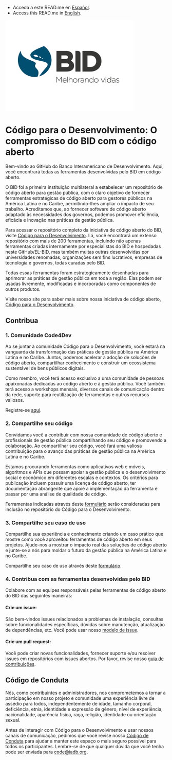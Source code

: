 - Acceda a este READ.me en [Español](https://github.com/EL-BID/.github/blob/main/profile/README.md). 
- Access this READ.me in [English](https://github.com/EL-BID/.github/blob/main/profile/README-EN.md). 

<img src="https://raw.githubusercontent.com/EL-BID/.github/main/Logo_Eslogan_PORT_Color.png" alt="bid logo español" width="400"/>

# Código para o Desenvolvimento: O compromisso do BID com o código aberto 

Bem-vindo ao GitHub do Banco Interamericano de Desenvolvimento. Aqui, você encontrará todas as ferramentas desenvolvidas pelo BID em código aberto. 

O BID foi a primeira instituição multilateral a estabelecer um repositório de código aberto para gestão pública, com o claro objetivo de fornecer ferramentas estratégicas de código aberto para gestores públicos na América Latina e no Caribe, permitindo-lhes ampliar o impacto de seu trabalho. Acreditamos que, ao fornecer software de código aberto adaptado às necessidades dos governos, podemos promover eficiência, eficácia e inovação nas práticas de gestão pública. 

Para acessar o repositório completo da iniciativa de código aberto do BID, visite [Código para o Desenvolvimento](http://code.iadb.org/pt). Lá, você encontrará um extenso repositório com mais de 200 ferramentas, incluindo não apenas ferramentas criadas internamente por especialistas do BID e hospedadas neste GitHub/EL-BID, mas também muitas outras desenvolvidas por universidades renomadas, organizações sem fins lucrativos, empresas de tecnologia e governos, todas curadas pelo BID. 

Todas essas ferramentas foram estrategicamente desenhadas para aprimorar as práticas de gestão pública em toda a região. Elas podem ser usadas livremente, modificadas e incorporadas como componentes de outros produtos. 

Visite nosso site para saber mais sobre nossa iniciativa de código aberto, [Código para o Desenvolvimento](http://code.iadb.org/pt). 

## Contribua 

### 1. Comunidade Code4Dev 

Ao se juntar à comunidade Código para o Desenvolvimento, você estará na vanguarda da transformação das práticas de gestão pública na América Latina e no Caribe. Juntos, podemos acelerar a adoção de soluções de código aberto, compartilhar conhecimento e construir um ecossistema sustentável de bens públicos digitais. 

Como membro, você terá acesso exclusivo a uma comunidade de pessoas apaixonadas dedicadas ao código aberto e à gestão pública. Você também terá acesso a workshops mensais, diversos canais de comunicação dentro da rede, suporte para reutilização de ferramentas e outros recursos valiosos. 

Registre-se [aqui](https://code.iadb.org/pt/code4dev). 

### 2. Compartilhe seu código  

Convidamos você a contribuir com nossa comunidade de código aberto e profissionais de gestão pública compartilhando seu código e promovendo a colaboração. Ao compartilhar seu código, você fará uma valiosa contribuição para o avanço das práticas de gestão pública na América Latina e no Caribe. 

Estamos procurando ferramentas como aplicativos web e móveis, algoritmos e APIs que possam apoiar a gestão pública e o desenvolvimento social e econômico em diferentes escalas e contextos. Os critérios para publicação incluem possuir uma licença de código aberto, ter documentação abrangente que apoie a implementação da ferramenta e passar por uma análise de qualidade de código. 

Ferramentas indicadas através deste [formulário](https://airtable.com/appqBwYkYJ59bamQ1/shrooKo1Nk4JBDQWV) serão consideradas para inclusão no repositório do Código para o Desenvolvimento. 

### 3. Compartilhe seu caso de uso 

Compartilhe sua experiência e conhecimento criando um caso prático que mostre como você aproveitou ferramentas de código aberto em seus projetos. Ajude-nos a mostrar o impacto real das soluções de código aberto e junte-se a nós para moldar o futuro da gestão pública na América Latina e no Caribe. 

Compartilhe seu caso de uso através deste [formulário](https://forms.office.com/r/wj4w1qsfyd). 

### 4. Contribua com as ferramentas desenvolvidas pelo BID 

Colabore com as equipes responsáveis pelas ferramentas de código aberto do BID das seguintes maneiras: 

#### Crie um issue: 
São bem-vindos issues relacionados a problemas de instalação, consultas sobre funcionalidades específicas, dúvidas sobre manutenção, atualização de dependências, etc. Você pode usar nosso [modelo de issue](https://github.com/EL-BID/Plantilla-de-repositorio/blob/master/docs/issue_template.md).

#### Crie um pull request: 
Você pode criar novas funcionalidades, fornecer suporte e/ou resolver issues em repositórios com issues abertos. Por favor, revise nosso [guia de contribuições](https://github.com/EL-BID/Plantilla-de-repositorio/blob/master/CONTRIBUTING.md). 

## Código de Conduta 

Nós, como contribuintes e administradores, nos comprometemos a tornar a participação em nosso projeto e comunidade uma experiência livre de assédio para todos, independentemente de idade, tamanho corporal, deficiência, etnia, identidade e expressão de gênero, nível de experiência, nacionalidade, aparência física, raça, religião, identidade ou orientação sexual. 

Antes de interagir com Código para o Desenvolvimento e usar nossos canais de comunicação, pedimos que você revise nosso [Código de Conduta](https://github.com/EL-BID/Plantilla-de-repositorio/blob/master/CODE-OF-CONDUCT.md) para ajudar a manter este espaço o mais seguro possível para todos os participantes. Lembre-se de que qualquer dúvida que você tenha pode ser enviada para code@iadb.org. 
  

 
